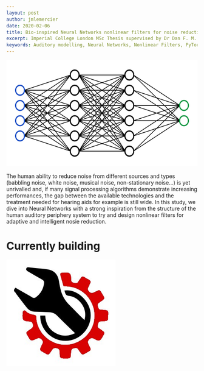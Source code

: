```yaml
---
layout: post
author: jmlemercier
date: 2020-02-06
title: Bio-inspired Neural Networks nonlinear filters for noise reduction
excerpt: Imperial College London MSc Thesis supervised by Dr Dan F. M. Goodman on noise-reducting nonlinear filters. The structure of the filters is provided by a trainable neural network inspired by the auditory periphery system.
keywords: Auditory modelling, Neural Networks, Nonlinear Filters, PyTorch, Bio-inspired technologies
---
```


<div class="post-image">
    <img src="/assets/msc/style.svg" height="280px">
</div>

The human ability to reduce noise from different sources and types (babbling noise, white noise, musical noise, non-stationary noise...) is yet unrivalled and, if many signal processing algorithms demonstrate increasing performances, the gap between the available technologies and the treatment needed for hearing aids for example is still wide. In this study, we dive into Neural Networks with a strong inspiration from the structure of the human auditory periphery system to try and design nonlinear filters for adaptive and intelligent nosie reduction. 

<div class="repair">
	<h1>Currently building</h1>
	<div class="post-image">
	<img src="/assets/css/repair.jpeg">
</div>
</div>